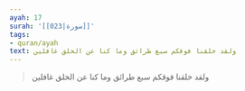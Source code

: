 ```yaml
---
ayah: 17
surah: '[[023|سورة]]'
tags:
- quran/ayah
text: ولقد خلقنا فوقكم سبع طرائق وما كنا عن الخلق غافلين
---
```

> ولقد خلقنا فوقكم سبع طرائق وما كنا عن الخلق غافلين
